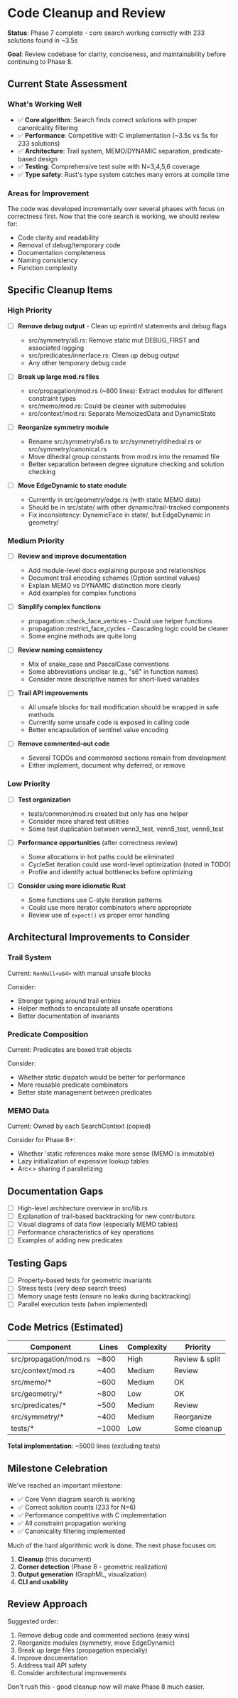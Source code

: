 # Code Cleanup and Review

**Status**: Phase 7 complete - core search working correctly with 233 solutions found in ~3.5s

**Goal**: Review codebase for clarity, conciseness, and maintainability before continuing to Phase 8.

## Current State Assessment

### What's Working Well

- ✅ **Core algorithm**: Search finds correct solutions with proper canonicality filtering
- ✅ **Performance**: Competitive with C implementation (~3.5s vs 5s for 233 solutions)
- ✅ **Architecture**: Trail system, MEMO/DYNAMIC separation, predicate-based design
- ✅ **Testing**: Comprehensive test suite with N=3,4,5,6 coverage
- ✅ **Type safety**: Rust's type system catches many errors at compile time

### Areas for Improvement

The code was developed incrementally over several phases with focus on correctness first. Now that the core search is working, we should review for:
- Code clarity and readability
- Removal of debug/temporary code
- Documentation completeness
- Naming consistency
- Function complexity

## Specific Cleanup Items

### High Priority

- [ ] **Remove debug output** - Clean up eprintln! statements and debug flags
  - src/symmetry/s6.rs: Remove static mut DEBUG_FIRST and associated logging
  - src/predicates/innerface.rs: Clean up debug output
  - Any other temporary debug code

- [ ] **Break up large mod.rs files**
  - src/propagation/mod.rs (~800 lines): Extract modules for different constraint types
  - src/memo/mod.rs: Could be cleaner with submodules
  - src/context/mod.rs: Separate MemoizedData and DynamicState

- [ ] **Reorganize symmetry module**
  - Rename src/symmetry/s6.rs to src/symmetry/dihedral.rs or src/symmetry/canonical.rs
  - Move dihedral group constants from mod.rs into the renamed file
  - Better separation between degree signature checking and solution checking

- [ ] **Move EdgeDynamic to state module**
  - Currently in src/geometry/edge.rs (with static MEMO data)
  - Should be in src/state/ with other dynamic/trail-tracked components
  - Fix inconsistency: DynamicFace in state/, but EdgeDynamic in geometry/

### Medium Priority

- [ ] **Review and improve documentation**
  - Add module-level docs explaining purpose and relationships
  - Document trail encoding schemes (Option<u64> sentinel values)
  - Explain MEMO vs DYNAMIC distinction more clearly
  - Add examples for complex functions

- [ ] **Simplify complex functions**
  - propagation::check_face_vertices - Could use helper functions
  - propagation::restrict_face_cycles - Cascading logic could be clearer
  - Some engine methods are quite long

- [ ] **Review naming consistency**
  - Mix of snake_case and PascalCase conventions
  - Some abbreviations unclear (e.g., "s6" in function names)
  - Consider more descriptive names for short-lived variables

- [ ] **Trail API improvements**
  - All unsafe blocks for trail modification should be wrapped in safe methods
  - Currently some unsafe code is exposed in calling code
  - Better encapsulation of sentinel value encoding

- [ ] **Remove commented-out code**
  - Several TODOs and commented sections remain from development
  - Either implement, document why deferred, or remove

### Low Priority

- [ ] **Test organization**
  - tests/common/mod.rs created but only has one helper
  - Consider more shared test utilities
  - Some test duplication between venn3_test, venn5_test, venn6_test

- [ ] **Performance opportunities** (after correctness review)
  - Some allocations in hot paths could be eliminated
  - CycleSet iteration could use word-level optimization (noted in TODO)
  - Profile and identify actual bottlenecks before optimizing

- [ ] **Consider using more idiomatic Rust**
  - Some functions use C-style iteration patterns
  - Could use more iterator combinators where appropriate
  - Review use of `expect()` vs proper error handling

## Architectural Improvements to Consider

### Trail System

Current: `NonNull<u64>` with manual unsafe blocks

Consider:
- Stronger typing around trail entries
- Helper methods to encapsulate all unsafe operations
- Better documentation of invariants

### Predicate Composition

Current: Predicates are boxed trait objects

Consider:
- Whether static dispatch would be better for performance
- More reusable predicate combinators
- Better state management between predicates

### MEMO Data

Current: Owned by each SearchContext (copied)

Consider for Phase 8+:
- Whether 'static references make more sense (MEMO is immutable)
- Lazy initialization of expensive lookup tables
- Arc<> sharing if parallelizing

## Documentation Gaps

- [ ] High-level architecture overview in src/lib.rs
- [ ] Explanation of trail-based backtracking for new contributors
- [ ] Visual diagrams of data flow (especially MEMO tables)
- [ ] Performance characteristics of key operations
- [ ] Examples of adding new predicates

## Testing Gaps

- [ ] Property-based tests for geometric invariants
- [ ] Stress tests (very deep search trees)
- [ ] Memory usage tests (ensure no leaks during backtracking)
- [ ] Parallel execution tests (when implemented)

## Code Metrics (Estimated)

| Component | Lines | Complexity | Priority |
|-----------|-------|------------|----------|
| src/propagation/mod.rs | ~800 | High | Review & split |
| src/context/mod.rs | ~400 | Medium | Review |
| src/memo/* | ~600 | Medium | OK |
| src/geometry/* | ~800 | Low | OK |
| src/predicates/* | ~500 | Medium | Review |
| src/symmetry/* | ~400 | Medium | Reorganize |
| tests/* | ~1000 | Low | Some cleanup |

**Total implementation**: ~5000 lines (excluding tests)

## Milestone Celebration

We've reached an important milestone:
- ✅ Core Venn diagram search is working
- ✅ Correct solution counts (233 for N=6)
- ✅ Performance competitive with C implementation
- ✅ All constraint propagation working
- ✅ Canonicality filtering implemented

Much of the hard algorithmic work is done. The next phase focuses on:
1. **Cleanup** (this document)
2. **Corner detection** (Phase 8 - geometric realization)
3. **Output generation** (GraphML, visualization)
4. **CLI and usability**

## Review Approach

Suggested order:
1. Remove debug code and commented sections (easy wins)
2. Reorganize modules (symmetry, move EdgeDynamic)
3. Break up large files (propagation especially)
4. Improve documentation
5. Address trail API safety
6. Consider architectural improvements

Don't rush this - good cleanup now will make Phase 8 much easier.
